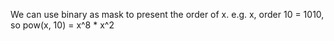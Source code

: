 We can use binary as mask to present the order of x. 
e.g.
x, order 10 = 1010, so pow(x, 10) = x^8 * x^2